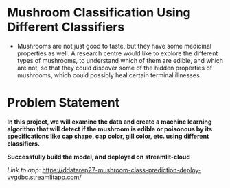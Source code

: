 # Mushroom Classification Using Different Classifiers
* Mushrooms are not just good to taste, but they have some medicinal properties as well. A research centre would like to explore the different types of mushrooms, to understand which of them are edible, and which are not, so that they could discover some of the hidden properties of mushrooms, which could possibly heal certain terminal illnesses.



# Problem Statement
**In this project, we will examine the data and create a machine learning algorithm that will detect if the mushroom is edible or poisonous by its specifications like cap shape, cap color, gill color, etc. using different classifiers.**



**Successfully build the model, and deployed on streamlit-cloud**

*Link to app:*
https://ddatarep27-mushroom-class-prediction-deploy-vvgdbc.streamlitapp.com/
